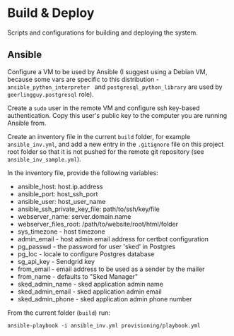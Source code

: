 # Build & Deploy

Scripts and configurations for building and deploying the system.

## Ansible

Configure a VM to be used by Ansible (I suggest using a Debian VM, because
some vars are specific to this distribution - `ansible_python_interpreter `
and `postgresql_python_library` are used by `geerlingguy.postgresql` role).

Create a `sudo` user in the remote VM and configure ssh key-based
authentication. Copy this user's public key to the computer you are
running Ansible from.

Create an inventory file in the current `build` folder, for example
`ansible_inv.yml`, and add a new entry in the `.gitignore` file on this
project root folder so that it is not pushed for the remote git repository
(see `ansible_inv_sample.yml`).

In the inventory file, provide the following variables:

- ansible_host: host.ip.address
- ansible_port: host_ssh_port
- ansible_user: host_user_name
- ansible_ssh_private_key_file: path/to/ssh/key/file
- webserver_name: server.domain.name
- webserver_files_root: /path/to/website/root/html/folder
- sys_timezone - host timezone
- admin_email - host admin email address for certbot configuration
- pg_passwd - the password for user 'sked' in Postgres
- pg_loc - locale to configure Postgres database
- sg_api_key - Sendgrid key
- from_email - email address to be used as a sender by the mailer
- from_name - defaults to "Sked Manager"
- sked_admin_name - sked application admin name
- sked_admin_email - sked application admin email
- sked_admin_phone - sked application admin phone number

From the current folder (`build`) run:

`ansible-playbook -i ansible_inv.yml provisioning/playbook.yml`
